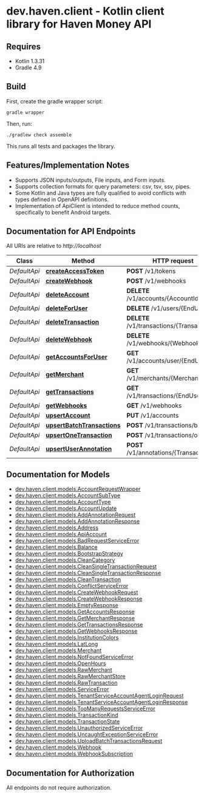 # dev.haven.client - Kotlin client library for Haven Money API

## Requires

* Kotlin 1.3.31
* Gradle 4.9

## Build

First, create the gradle wrapper script:

```
gradle wrapper
```

Then, run:

```
./gradlew check assemble
```

This runs all tests and packages the library.

## Features/Implementation Notes

* Supports JSON inputs/outputs, File inputs, and Form inputs.
* Supports collection formats for query parameters: csv, tsv, ssv, pipes.
* Some Kotlin and Java types are fully qualified to avoid conflicts with types defined in OpenAPI definitions.
* Implementation of ApiClient is intended to reduce method counts, specifically to benefit Android targets.

<a name="documentation-for-api-endpoints"></a>
## Documentation for API Endpoints

All URIs are relative to *http://localhost*

Class | Method | HTTP request | Description
------------ | ------------- | ------------- | -------------
*DefaultApi* | [**createAccessToken**](docs/DefaultApi.md#createaccesstoken) | **POST** /v1/tokens | 
*DefaultApi* | [**createWebhook**](docs/DefaultApi.md#createwebhook) | **POST** /v1/webhooks | 
*DefaultApi* | [**deleteAccount**](docs/DefaultApi.md#deleteaccount) | **DELETE** /v1/accounts/{AccountId} | 
*DefaultApi* | [**deleteForUser**](docs/DefaultApi.md#deleteforuser) | **DELETE** /v1/users/{EndUserId} | 
*DefaultApi* | [**deleteTransaction**](docs/DefaultApi.md#deletetransaction) | **DELETE** /v1/transactions/{TransactionId} | 
*DefaultApi* | [**deleteWebhook**](docs/DefaultApi.md#deletewebhook) | **DELETE** /v1/webhooks/{WebhookId} | 
*DefaultApi* | [**getAccountsForUser**](docs/DefaultApi.md#getaccountsforuser) | **GET** /v1/accounts/user/{EndUserId} | 
*DefaultApi* | [**getMerchant**](docs/DefaultApi.md#getmerchant) | **GET** /v1/merchants/{MerchantId} | 
*DefaultApi* | [**getTransactions**](docs/DefaultApi.md#gettransactions) | **GET** /v1/transactions/{EndUserId} | 
*DefaultApi* | [**getWebhooks**](docs/DefaultApi.md#getwebhooks) | **GET** /v1/webhooks | 
*DefaultApi* | [**upsertAccount**](docs/DefaultApi.md#upsertaccount) | **PUT** /v1/accounts | 
*DefaultApi* | [**upsertBatchTransactions**](docs/DefaultApi.md#upsertbatchtransactions) | **POST** /v1/transactions/batch | 
*DefaultApi* | [**upsertOneTransaction**](docs/DefaultApi.md#upsertonetransaction) | **POST** /v1/transactions/online | 
*DefaultApi* | [**upsertUserAnnotation**](docs/DefaultApi.md#upsertuserannotation) | **POST** /v1/annotations/{TransactionId} | 


<a name="documentation-for-models"></a>
## Documentation for Models

 - [dev.haven.client.models.AccountRequestWrapper](docs/AccountRequestWrapper.md)
 - [dev.haven.client.models.AccountSubType](docs/AccountSubType.md)
 - [dev.haven.client.models.AccountType](docs/AccountType.md)
 - [dev.haven.client.models.AccountUpdate](docs/AccountUpdate.md)
 - [dev.haven.client.models.AddAnnotationRequest](docs/AddAnnotationRequest.md)
 - [dev.haven.client.models.AddAnnotationResponse](docs/AddAnnotationResponse.md)
 - [dev.haven.client.models.Address](docs/Address.md)
 - [dev.haven.client.models.ApiAccount](docs/ApiAccount.md)
 - [dev.haven.client.models.BadRequestServiceError](docs/BadRequestServiceError.md)
 - [dev.haven.client.models.Balance](docs/Balance.md)
 - [dev.haven.client.models.BootstrapStrategy](docs/BootstrapStrategy.md)
 - [dev.haven.client.models.CleanCategory](docs/CleanCategory.md)
 - [dev.haven.client.models.CleanSingleTransactionRequest](docs/CleanSingleTransactionRequest.md)
 - [dev.haven.client.models.CleanSingleTransactionResponse](docs/CleanSingleTransactionResponse.md)
 - [dev.haven.client.models.CleanTransaction](docs/CleanTransaction.md)
 - [dev.haven.client.models.ConflictServiceError](docs/ConflictServiceError.md)
 - [dev.haven.client.models.CreateWebhookRequest](docs/CreateWebhookRequest.md)
 - [dev.haven.client.models.CreateWebhookResponse](docs/CreateWebhookResponse.md)
 - [dev.haven.client.models.EmptyResponse](docs/EmptyResponse.md)
 - [dev.haven.client.models.GetAccountsResponse](docs/GetAccountsResponse.md)
 - [dev.haven.client.models.GetMerchantResponse](docs/GetMerchantResponse.md)
 - [dev.haven.client.models.GetTransactionsResponse](docs/GetTransactionsResponse.md)
 - [dev.haven.client.models.GetWebhooksResponse](docs/GetWebhooksResponse.md)
 - [dev.haven.client.models.InstitutionColors](docs/InstitutionColors.md)
 - [dev.haven.client.models.LatLong](docs/LatLong.md)
 - [dev.haven.client.models.Merchant](docs/Merchant.md)
 - [dev.haven.client.models.NotFoundServiceError](docs/NotFoundServiceError.md)
 - [dev.haven.client.models.OpenHours](docs/OpenHours.md)
 - [dev.haven.client.models.RawMerchant](docs/RawMerchant.md)
 - [dev.haven.client.models.RawMerchantStore](docs/RawMerchantStore.md)
 - [dev.haven.client.models.RawTransaction](docs/RawTransaction.md)
 - [dev.haven.client.models.ServiceError](docs/ServiceError.md)
 - [dev.haven.client.models.TenantServiceAccountAgentLoginRequest](docs/TenantServiceAccountAgentLoginRequest.md)
 - [dev.haven.client.models.TenantServiceAccountAgentLoginResponse](docs/TenantServiceAccountAgentLoginResponse.md)
 - [dev.haven.client.models.TooManyRequestsServiceError](docs/TooManyRequestsServiceError.md)
 - [dev.haven.client.models.TransactionKind](docs/TransactionKind.md)
 - [dev.haven.client.models.TransactionState](docs/TransactionState.md)
 - [dev.haven.client.models.UnauthorizedServiceError](docs/UnauthorizedServiceError.md)
 - [dev.haven.client.models.UncaughtExceptionServiceError](docs/UncaughtExceptionServiceError.md)
 - [dev.haven.client.models.UploadBatchTransactionsRequest](docs/UploadBatchTransactionsRequest.md)
 - [dev.haven.client.models.Webhook](docs/Webhook.md)
 - [dev.haven.client.models.WebhookSubscription](docs/WebhookSubscription.md)


<a name="documentation-for-authorization"></a>
## Documentation for Authorization

All endpoints do not require authorization.
